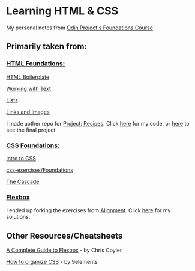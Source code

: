 # Learning HTML & CSS

My personal notes from [Odin Project's Foundations Course](https://www.theodinproject.com/paths/foundations/courses/foundations)

## Primarily taken from:

### [HTML Foundations:](https://www.theodinproject.com/paths/foundations/courses/foundations#html-foundations)

[HTML Boilerplate](https://www.theodinproject.com/lessons/foundations-html-boilerplate)

[Working with Text](https://www.theodinproject.com/lessons/foundations-working-with-text)

[Lists](https://www.theodinproject.com/lessons/foundations-lists)

[Links and Images](https://www.theodinproject.com/lessons/foundations-links-and-images)

I made aother repo for [Project: Recipes](https://www.theodinproject.com/lessons/foundations-recipes). Click [here](https://github.com/CharleneCastro/Odin-Recipes) for my code, or [here](https://charlenecastro.github.io/Odin-Recipes/) to see the final project.

### [CSS Foundations:](https://www.theodinproject.com/paths/foundations/courses/foundations#html-foundations)

[Intro to CSS](https://www.theodinproject.com/lessons/foundations-intro-to-css)

[css-exercises/Foundations](https://github.com/TheOdinProject/css-exercises/tree/main/foundations)

[The Cascade](https://www.theodinproject.com/lessons/foundations-the-cascade)



### [Flexbox](https://www.theodinproject.com/paths/foundations/courses/foundations#flexbox)

I ended up forking the exercises from
[Alignment](https://www.theodinproject.com/lessons/foundations-alignment).
Click [here](https://github.com/CharleneCastro/css-exercises-flex) for my solutions.


## Other Resources/Cheatsheets

[A Complete Guide to Flexbox](https://css-tricks.com/snippets/css/a-guide-to-flexbox/) - by Chris Coyier

[How to organize CSS](https://9elements.com/css-rule-order/#:~:text=So%20the%20order%20is%3A%20position,text-*%20%2C%20then%20word-*%20.)  - by 9elements
